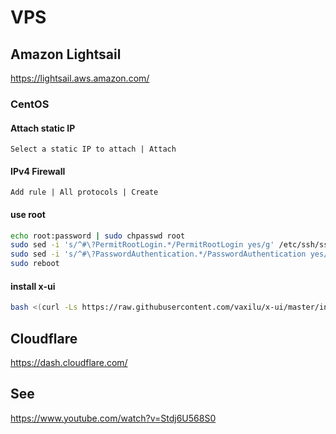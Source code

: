 
# VPS

## Amazon Lightsail

https://lightsail.aws.amazon.com/

### CentOS

#### Attach static IP

```
Select a static IP to attach | Attach
```

#### IPv4 Firewall

```
Add rule | All protocols | Create
```

#### use root
```sh
echo root:password | sudo chpasswd root
sudo sed -i 's/^#\?PermitRootLogin.*/PermitRootLogin yes/g' /etc/ssh/sshd_config
sudo sed -i 's/^#\?PasswordAuthentication.*/PasswordAuthentication yes/g' /etc/ssh/sshd_config
sudo reboot
```

#### install x-ui
```sh
bash <(curl -Ls https://raw.githubusercontent.com/vaxilu/x-ui/master/install.sh)
```

## Cloudflare

https://dash.cloudflare.com/





## See

https://www.youtube.com/watch?v=Stdj6U568S0
